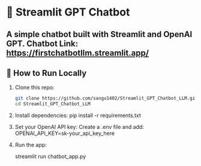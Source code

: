 # 💬 Streamlit GPT Chatbot

A simple chatbot built with **Streamlit** and **OpenAI GPT**.
Chatbot Link: https://firstchatbotllm.streamlit.app/
---

## 🚀 How to Run Locally

1. Clone this repo:
   ```bash
   git clone https://github.com/sangu1402/Streamlit_GPT_Chatbot_LLM.git
   cd Streamlit_GPT_Chatbot_LLM
2. Install dependencies:
   pip install -r requirements.txt
3. Set your OpenAI API key:
   Create a .env file and add:
   OPENAI_API_KEY=sk-your_api_key_here
4. Run the app:

   streamlit run chatbot_app.py
